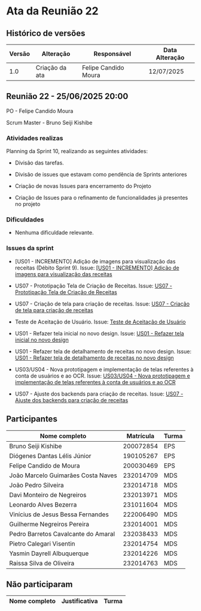 # Ata da Reunião 22

## Histórico de versões

| Versão | Alteração       | Responsável         | Data Alteração |
|--------|-----------------|---------------------|----------------|
| 1.0    | Criação da ata  | Felipe Candido Moura | 12/07/2025 |


## Reunião 22 - 25/06/2025 20:00

PO - Felipe Candido Moura

Scrum Master - Bruno Seiji Kishibe

### Atividades realizas

Planning da Sprint 10, realizando as seguintes atividades:

- Divisão das tarefas.

- Divisão de issues que estavam como pendência de Sprints anteriores

- Criação de novas Issues para encerramento do Projeto

- Criação de Issues para o refinamento de funcionalidades já presentes no projeto

### Dificuldades

- Nenhuma dificuldade relevante.

### Issues da sprint

- [US01 - INCREMENTO] Adição de imagens para visualização das receitas (Débito Sprint 9). Issue: [[US01 - INCREMENTO] Adição de imagens para visualização das receitas](https://app.zenhub.com/workspaces/2025-1time3ocr-67f593a6ef2d81000f2d84b4/issues/gh/fga-eps-mds/2025.1-sidechef-docs/78)

- US07 - Prototipação Tela de Criação de Receitas. Issue: [US07 - Prototipação Tela de Criação de Receitas](https://app.zenhub.com/workspaces/2025-1time3ocr-67f593a6ef2d81000f2d84b4/issues/gh/fga-eps-mds/2025.1-sidechef-docs/84)

- US07 - Criação de tela para criação de receitas. Issue: [US07 - Criação de tela para criação de receitas](https://app.zenhub.com/workspaces/2025-1time3ocr-67f593a6ef2d81000f2d84b4/issues/gh/fga-eps-mds/2025.1-sidechef-docs/90)

- Teste de Aceitação de Usuário. Issue: [Teste de Aceitação de Usuário](https://app.zenhub.com/workspaces/2025-1time3ocr-67f593a6ef2d81000f2d84b4/issues/gh/fga-eps-mds/2025.1-sidechef-docs/85)

- US01 - Refazer tela inicial no novo design. Issue: [US01 - Refazer tela inicial no novo design](https://app.zenhub.com/workspaces/2025-1time3ocr-67f593a6ef2d81000f2d84b4/issues/gh/fga-eps-mds/2025.1-sidechef-docs/89)

- US01 - Refazer tela de detalhamento de receitas no novo design. Issue: [US01 - Refazer tela de detalhamento de receitas no novo design](https://app.zenhub.com/workspaces/2025-1time3ocr-67f593a6ef2d81000f2d84b4/issues/gh/fga-eps-mds/2025.1-sidechef-docs/89)

- US03/US04 - Nova prototipagem e implementação de telas referentes à conta de usuários e ao OCR. Issue: [US03/US04 - Nova prototipagem e implementação de telas referentes à conta de usuários e ao OCR](https://app.zenhub.com/workspaces/2025-1time3ocr-67f593a6ef2d81000f2d84b4/issues/gh/fga-eps-mds/2025.1-sidechef-docs/91)

- US07 - Ajuste dos backends para criação de receitas. Issue: [US07 - Ajuste dos backends para criação de receitas](https://app.zenhub.com/workspaces/2025-1time3ocr-67f593a6ef2d81000f2d84b4/issues/gh/fga-eps-mds/2025.1-sidechef-docs/92)


## Participantes

| Nome completo                                 | Matrícula   | Turma |
|-----------------------------------------------|-------------|-------|
| Bruno Seiji Kishibe                           | 200072854   | EPS   |
| Diógenes Dantas Lélis Júnior                  | 190105267   | EPS   |
| Felipe Candido de Moura                       | 200030469   | EPS   |
| João Marcelo Guimarães Costa Naves            | 232014709   | MDS   | 
| João Pedro Silveira                           | 232014718   | MDS   |
| Davi Monteiro de Negreiros                    | 232013971   | MDS   |
| Leonardo Alves Bezerra                        | 231011604   | MDS   | 
| Vinícius de Jesus Bessa Fernandes             | 222006490   | MDS   | 
| Guilherme Negreiros Pereira                   | 232014001   | MDS   |
| Pedro Barretos Cavalcante do Amaral           | 232038433   | MDS   |
| Pietro Calegari Visentin                      | 232014754   | MDS   |
| Yasmin Dayrell Albuquerque                    | 232014226   | MDS   |
| Raissa Silva de Oliveira                      | 232014763   | MDS   |


## Não participaram

| Nome completo                                 | Justificativa                                        | Turma |
|-----------------------------------------------|------------------------------------------------------|-------|


